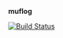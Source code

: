 **muflog**

[![Build Status](https://travis-ci.org/jwest/muflog.png?branch=master)](https://travis-ci.org/jwest/muflog)


